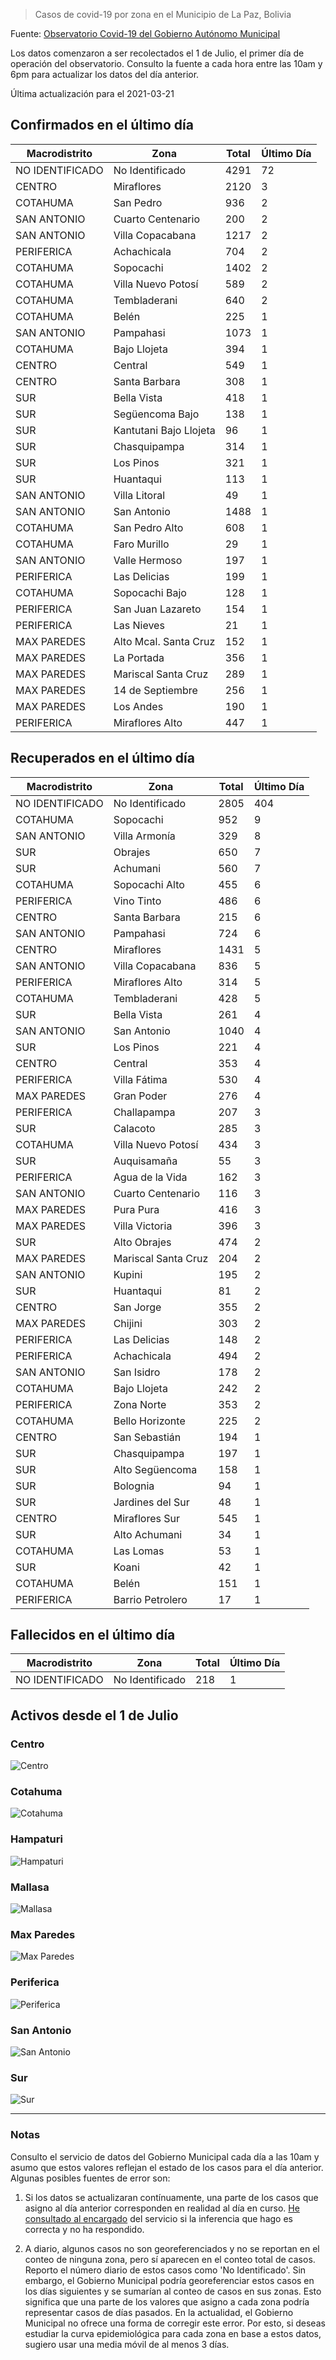 > Casos de covid-19 por zona en el Municipio de La Paz, Bolivia

Fuente: [Observatorio Covid-19 del Gobierno Autónomo Municipal](http://observatoriocovid19.lapaz.bo/observatorio/index.php/datos-abiertos-covid)

Los datos comenzaron a ser recolectados el 1 de Julio, el primer día de operación del observatorio. Consulto la fuente a cada hora entre las 10am y 6pm para actualizar los datos del día anterior.

Última actualización para el 2021-03-21

## Confirmados en el último día

| Macrodistrito   | Zona                   |   Total |   Último Día |
|-----------------|------------------------|---------|--------------|
| NO IDENTIFICADO | No Identificado        |    4291 |           72 |
| CENTRO          | Miraflores             |    2120 |            3 |
| COTAHUMA        | San Pedro              |     936 |            2 |
| SAN ANTONIO     | Cuarto Centenario      |     200 |            2 |
| SAN ANTONIO     | Villa Copacabana       |    1217 |            2 |
| PERIFERICA      | Achachicala            |     704 |            2 |
| COTAHUMA        | Sopocachi              |    1402 |            2 |
| COTAHUMA        | Villa Nuevo Potosí     |     589 |            2 |
| COTAHUMA        | Tembladerani           |     640 |            2 |
| COTAHUMA        | Belén                  |     225 |            1 |
| SAN ANTONIO     | Pampahasi              |    1073 |            1 |
| COTAHUMA        | Bajo Llojeta           |     394 |            1 |
| CENTRO          | Central                |     549 |            1 |
| CENTRO          | Santa Barbara          |     308 |            1 |
| SUR             | Bella Vista            |     418 |            1 |
| SUR             | Següencoma Bajo        |     138 |            1 |
| SUR             | Kantutani Bajo Llojeta |      96 |            1 |
| SUR             | Chasquipampa           |     314 |            1 |
| SUR             | Los Pinos              |     321 |            1 |
| SUR             | Huantaqui              |     113 |            1 |
| SAN ANTONIO     | Villa Litoral          |      49 |            1 |
| SAN ANTONIO     | San Antonio            |    1488 |            1 |
| COTAHUMA        | San Pedro Alto         |     608 |            1 |
| COTAHUMA        | Faro Murillo           |      29 |            1 |
| SAN ANTONIO     | Valle Hermoso          |     197 |            1 |
| PERIFERICA      | Las Delicias           |     199 |            1 |
| COTAHUMA        | Sopocachi Bajo         |     128 |            1 |
| PERIFERICA      | San Juan Lazareto      |     154 |            1 |
| PERIFERICA      | Las Nieves             |      21 |            1 |
| MAX PAREDES     | Alto Mcal. Santa Cruz  |     152 |            1 |
| MAX PAREDES     | La Portada             |     356 |            1 |
| MAX PAREDES     | Mariscal Santa Cruz    |     289 |            1 |
| MAX PAREDES     | 14 de Septiembre       |     256 |            1 |
| MAX PAREDES     | Los Andes              |     190 |            1 |
| PERIFERICA      | Miraflores Alto        |     447 |            1 |

## Recuperados en el último día

| Macrodistrito   | Zona                |   Total |   Último Día |
|-----------------|---------------------|---------|--------------|
| NO IDENTIFICADO | No Identificado     |    2805 |          404 |
| COTAHUMA        | Sopocachi           |     952 |            9 |
| SAN ANTONIO     | Villa Armonía       |     329 |            8 |
| SUR             | Obrajes             |     650 |            7 |
| SUR             | Achumani            |     560 |            7 |
| COTAHUMA        | Sopocachi Alto      |     455 |            6 |
| PERIFERICA      | Vino Tinto          |     486 |            6 |
| CENTRO          | Santa Barbara       |     215 |            6 |
| SAN ANTONIO     | Pampahasi           |     724 |            6 |
| CENTRO          | Miraflores          |    1431 |            5 |
| SAN ANTONIO     | Villa Copacabana    |     836 |            5 |
| PERIFERICA      | Miraflores Alto     |     314 |            5 |
| COTAHUMA        | Tembladerani        |     428 |            5 |
| SUR             | Bella Vista         |     261 |            4 |
| SAN ANTONIO     | San Antonio         |    1040 |            4 |
| SUR             | Los Pinos           |     221 |            4 |
| CENTRO          | Central             |     353 |            4 |
| PERIFERICA      | Villa Fátima        |     530 |            4 |
| MAX PAREDES     | Gran Poder          |     276 |            4 |
| PERIFERICA      | Challapampa         |     207 |            3 |
| SUR             | Calacoto            |     285 |            3 |
| COTAHUMA        | Villa Nuevo Potosí  |     434 |            3 |
| SUR             | Auquisamaña         |      55 |            3 |
| PERIFERICA      | Agua de la Vida     |     162 |            3 |
| SAN ANTONIO     | Cuarto Centenario   |     116 |            3 |
| MAX PAREDES     | Pura Pura           |     416 |            3 |
| MAX PAREDES     | Villa Victoria      |     396 |            3 |
| SUR             | Alto Obrajes        |     474 |            2 |
| MAX PAREDES     | Mariscal Santa Cruz |     204 |            2 |
| SAN ANTONIO     | Kupini              |     195 |            2 |
| SUR             | Huantaqui           |      81 |            2 |
| CENTRO          | San Jorge           |     355 |            2 |
| MAX PAREDES     | Chijini             |     303 |            2 |
| PERIFERICA      | Las Delicias        |     148 |            2 |
| PERIFERICA      | Achachicala         |     494 |            2 |
| SAN ANTONIO     | San Isidro          |     178 |            2 |
| COTAHUMA        | Bajo Llojeta        |     242 |            2 |
| PERIFERICA      | Zona Norte          |     353 |            2 |
| COTAHUMA        | Bello Horizonte     |     225 |            2 |
| CENTRO          | San Sebastián       |     194 |            1 |
| SUR             | Chasquipampa        |     197 |            1 |
| SUR             | Alto Següencoma     |     158 |            1 |
| SUR             | Bolognia            |      94 |            1 |
| SUR             | Jardines del Sur    |      48 |            1 |
| CENTRO          | Miraflores Sur      |     545 |            1 |
| SUR             | Alto Achumani       |      34 |            1 |
| COTAHUMA        | Las Lomas           |      53 |            1 |
| SUR             | Koani               |      42 |            1 |
| COTAHUMA        | Belén               |     151 |            1 |
| PERIFERICA      | Barrio Petrolero    |      17 |            1 |

## Fallecidos en el último día

| Macrodistrito   | Zona            |   Total |   Último Día |
|-----------------|-----------------|---------|--------------|
| NO IDENTIFICADO | No Identificado |     218 |            1 |

## Activos desde el 1 de Julio

### Centro

![Centro](plots/activos_centro.png)

### Cotahuma

![Cotahuma](plots/activos_cotahuma.png)

### Hampaturi

![Hampaturi](plots/activos_hampaturi.png)

### Mallasa

![Mallasa](plots/activos_mallasa.png)

### Max Paredes

![Max Paredes](plots/activos_max_paredes.png)

### Periferica

![Periferica](plots/activos_periferica.png)

### San Antonio

![San Antonio](plots/activos_san_antonio.png)

### Sur

![Sur](plots/activos_sur.png)

---

### Notas

Consulto el servicio de datos del Gobierno Municipal cada día a las 10am y asumo que estos valores reflejan el estado de los casos para el día anterior. Algunas posibles fuentes de error son:

1. Si los datos se actualizaran contínuamente, una parte de los casos que asigno al día anterior corresponden en realidad al día en curso. [He consultado al encargado](https://twitter.com/mauforonda/status/1278727234765959168) del servicio si la inferencia que hago es correcta y no ha respondido.

2. A diario, algunos casos no son georeferenciados y no se reportan en el conteo de ninguna zona, pero sí aparecen en el conteo total de casos. Reporto el número diario de estos casos como 'No Identificado'.  Sin embargo, el Gobierno Municipal podría georeferenciar estos casos en los días siguientes y se sumarían al conteo de casos en sus zonas. Esto significa que una parte de los valores que asigno a cada zona podría representar casos de días pasados. En la actualidad, el Gobierno Municipal no ofrece una forma de corregir este error. Por esto, si deseas estudiar la curva epidemiológica para cada zona en base a estos datos, sugiero usar una media móvil de al menos 3 días.